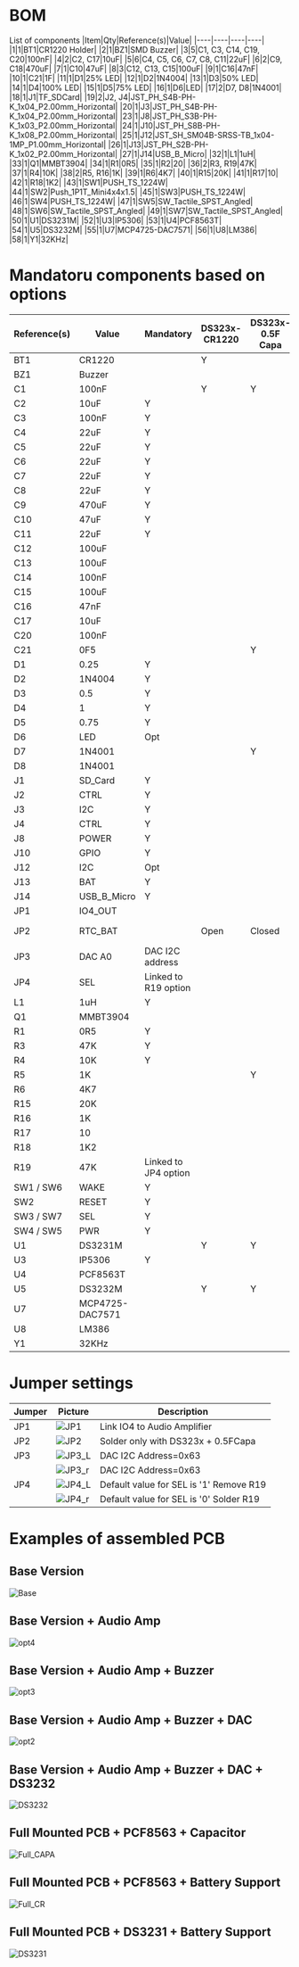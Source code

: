 # BOM #
List of components
|Item|Qty|Reference(s)|Value|
|----|----|----|----|
|1|1|BT1|CR1220 Holder|
|2|1|BZ1|SMD Buzzer|
|3|5|C1, C3, C14, C19, C20|100nF|
|4|2|C2, C17|10uF|
|5|6|C4, C5, C6, C7, C8, C11|22uF|
|6|2|C9, C18|470uF|
|7|1|C10|47uF|
|8|3|C12, C13, C15|100uF|
|9|1|C16|47nF|
|10|1|C21|1F|
|11|1|D1|25% LED|
|12|1|D2|1N4004|
|13|1|D3|50% LED|
|14|1|D4|100% LED|
|15|1|D5|75% LED|
|16|1|D6|LED|
|17|2|D7, D8|1N4001|
|18|1|J1|TF_SDCard|
|19|2|J2, J4|JST_PH_S4B-PH-K_1x04_P2.00mm_Horizontal|
|20|1|J3|JST_PH_S4B-PH-K_1x04_P2.00mm_Horizontal|
|23|1|J8|JST_PH_S3B-PH-K_1x03_P2.00mm_Horizontal|
|24|1|J10|JST_PH_S8B-PH-K_1x08_P2.00mm_Horizontal|
|25|1|J12|JST_SH_SM04B-SRSS-TB_1x04-1MP_P1.00mm_Horizontal|
|26|1|J13|JST_PH_S2B-PH-K_1x02_P2.00mm_Horizontal|
|27|1|J14|USB_B_Micro|
|32|1|L1|1uH|
|33|1|Q1|MMBT3904|
|34|1|R1|0R5|
|35|1|R2|20|
|36|2|R3, R19|47K|
|37|1|R4|10K|
|38|2|R5, R16|1K|
|39|1|R6|4K7|
|40|1|R15|20K|
|41|1|R17|10|
|42|1|R18|1K2|
|43|1|SW1|PUSH_TS_1224W|
|44|1|SW2|Push_1P1T_Mini4x4x1.5|
|45|1|SW3|PUSH_TS_1224W|
|46|1|SW4|PUSH_TS_1224W|
|47|1|SW5|SW_Tactile_SPST_Angled|
|48|1|SW6|SW_Tactile_SPST_Angled|
|49|1|SW7|SW_Tactile_SPST_Angled|
|50|1|U1|DS3231M|
|52|1|U3|IP5306|
|53|1|U4|PCF8563T|
|54|1|U5|DS3232M|
|55|1|U7|MCP4725-DAC7571|
|56|1|U8|LM386|
|58|1|Y1|32KHz|


# Mandatoru components based on options
|Reference(s)|Value|Mandatory|DS323x-CR1220|DS323x-0.5F Capa|PCF8563 CR1220|PCF8563 0.5F Capa|Buzzer|Audio Amplifier|MCP4725DAC|
|----|----|----|----|----|----|----|----|----|----|
|BT1|CR1220||Y||Y|||||
|BZ1|Buzzer||||||Y|||
|C1|100nF||Y|Y||||||
|C2|10uF|Y||||||||
|C3|100nF|Y||||||||
|C4|22uF|Y||||||||
|C5|22uF|Y||||||||
|C6|22uF|Y||||||||
|C7|22uF|Y||||||||
|C8|22uF|Y||||||||
|C9|470uF|Y||||||||
|C10|47uF|Y||||||||
|C11|22uF|Y||||||||
|C12|100uF|||||||Y||
|C13|100uF|||||||Y||
|C14|100nF||||||||Y|
|C15|100uF||||||||Y|
|C16|47nF|||||||Y||
|C17|10uF|||||||Y||
|C20|100nF||||Y|Y||||
|C21|0F5|||Y||Y||||
|D1|0.25|Y||||||||
|D2|1N4004|Y||||||||
|D3|0.5|Y||||||||
|D4|1|Y||||||||
|D5|0.75|Y||||||||
|D6|LED|Opt||||||||
|D7|1N4001|||Y|Y|Y||||
|D8|1N4001||||Y|||||
|J1|SD_Card|Y||||||||
|J2|CTRL|Y||||||||
|J3|I2C|Y||||||||
|J4|CTRL|Y||||||||
|J8|POWER|Y||||||||
|J10|GPIO|Y||||||||
|J12|I2C|Opt||||||||
|J13|BAT|Y||||||||
|J14|USB_B_Micro|Y||||||||
|JP1|IO4_OUT|||||||Closed|Open|
|JP2|RTC_BAT||Open|Closed|Open|Open|Don't Care|Don't Care|Don't Care|
|JP3|DAC A0|DAC I2C address||||||||
|JP4|SEL|Linked to R19 option||||||||
|L1|1uH|Y||||||||
|Q1|MMBT3904||||||Y|||
|R1|0R5|Y||||||||
|R3|47K|Y||||||||
|R4|10K|Y||||||||
|R5|1K|||Y||Y||||
|R6|4K7||||||Y|||
|R15|20K|||||||Y||
|R16|1K|||||||Y||
|R17|10|||||||Y||
|R18|1K2|||||||Y||
|R19|47K|Linked to JP4 option||||||||
|SW1 / SW6|WAKE|Y||||||||
|SW2|RESET|Y||||||||
|SW3 / SW7|SEL|Y||||||||
|SW4 / SW5|PWR|Y||||||||
|U1|DS3231M||Y|Y||||||
|U3|IP5306|Y||||||||
|U4|PCF8563T||||Y|Y||||
|U5|DS3232M||Y|Y||||||
|U7|MCP4725-DAC7571||||||||Y|
|U8|LM386|||||||Y||
|Y1|32KHz||||Y|Y||||

# Jumper settings
| Jumper | Picture | Description | 
| ---- | ---- | ---- | 
| JP1 | ![JP1](https://user-images.githubusercontent.com/84618082/219957034-e954d172-2c32-4da3-90e9-747deb850008.jpg) | Link IO4 to Audio Amplifier | 
| JP2 | ![JP2](https://user-images.githubusercontent.com/84618082/219957057-29de11a6-ca3f-49e8-b91a-95704823dae4.jpg) | Solder only with DS323x + 0.5FCapa | 
| JP3 | ![JP3_L](https://user-images.githubusercontent.com/84618082/219957524-68242c41-43bf-4867-a656-01750658b648.jpg) | DAC I2C Address=0x63 | 
|  | ![JP3_r](https://user-images.githubusercontent.com/84618082/219957528-86750cc2-f627-4cf7-b462-981b1e056b1f.jpg) | DAC I2C Address=0x63 | 
| JP4 | ![JP4_L](https://user-images.githubusercontent.com/84618082/219957555-0f2b647f-db7c-478f-b3c7-9370388bec7d.jpg) | Default value for SEL is '1' Remove R19 | 
|  | ![JP4_r](https://user-images.githubusercontent.com/84618082/219957559-eb3f1c6d-e0d2-4e53-b751-87656cb2cd59.jpg) | Default value for SEL is '0' Solder R19 | 


# Examples of assembled PCB #
## Base Version
![Base](https://user-images.githubusercontent.com/84618082/219873674-359837d6-7c5d-49a2-88f0-c229368e3fdf.png)

## Base Version + Audio Amp
![opt4](https://user-images.githubusercontent.com/84618082/219873691-34a80357-db52-4684-95ce-8fa7a2eea096.png)

## Base Version + Audio Amp + Buzzer
![opt3](https://user-images.githubusercontent.com/84618082/219873715-bb43910a-4eca-4673-b687-e6cd12b8cba9.png)

## Base Version + Audio Amp + Buzzer + DAC
![opt2](https://user-images.githubusercontent.com/84618082/219873738-7ec366cf-68ae-4a44-8095-6e63e4763134.png)

## Base Version + Audio Amp + Buzzer + DAC + DS3232
![DS3232](https://user-images.githubusercontent.com/84618082/219873760-c614199b-b6fb-43c9-a8ec-c2cd76a44178.png)

## Full Mounted PCB  + PCF8563 + Capacitor
![Full_CAPA](https://user-images.githubusercontent.com/84618082/219873795-992b8f21-4fec-46de-8510-d7ee792509d8.png)

## Full Mounted PCB  + PCF8563 + Battery Support
![Full_CR](https://user-images.githubusercontent.com/84618082/219873621-798adab5-4a83-448e-85c2-c95bc60a61b0.png)

## Full Mounted PCB  + DS3231 + Battery Support
![DS3231](https://user-images.githubusercontent.com/84618082/219873642-e8f2b819-b7f2-4c7e-82d2-90595061a8c2.png)

